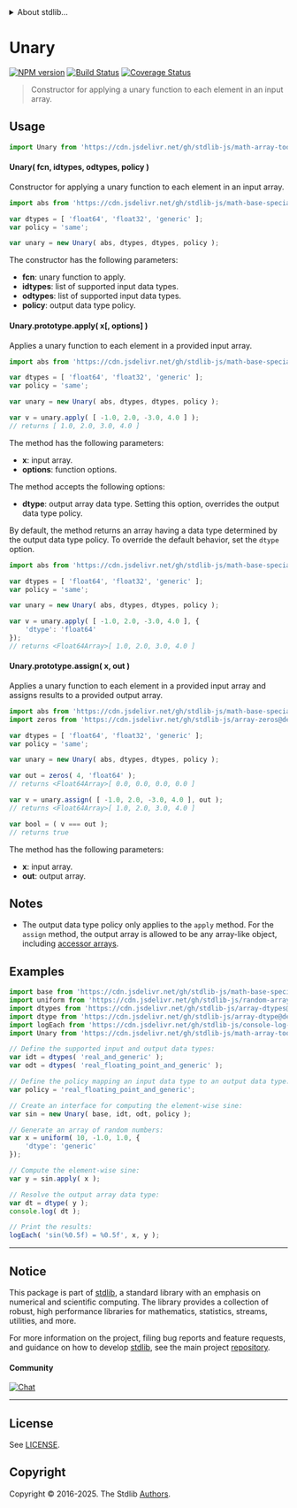 <!--

@license Apache-2.0

Copyright (c) 2025 The Stdlib Authors.

Licensed under the Apache License, Version 2.0 (the "License");
you may not use this file except in compliance with the License.
You may obtain a copy of the License at

   http://www.apache.org/licenses/LICENSE-2.0

Unless required by applicable law or agreed to in writing, software
distributed under the License is distributed on an "AS IS" BASIS,
WITHOUT WARRANTIES OR CONDITIONS OF ANY KIND, either express or implied.
See the License for the specific language governing permissions and
limitations under the License.

-->


<details>
  <summary>
    About stdlib...
  </summary>
  <p>We believe in a future in which the web is a preferred environment for numerical computation. To help realize this future, we've built stdlib. stdlib is a standard library, with an emphasis on numerical and scientific computation, written in JavaScript (and C) for execution in browsers and in Node.js.</p>
  <p>The library is fully decomposable, being architected in such a way that you can swap out and mix and match APIs and functionality to cater to your exact preferences and use cases.</p>
  <p>When you use stdlib, you can be absolutely certain that you are using the most thorough, rigorous, well-written, studied, documented, tested, measured, and high-quality code out there.</p>
  <p>To join us in bringing numerical computing to the web, get started by checking us out on <a href="https://github.com/stdlib-js/stdlib">GitHub</a>, and please consider <a href="https://opencollective.com/stdlib">financially supporting stdlib</a>. We greatly appreciate your continued support!</p>
</details>

# Unary

[![NPM version][npm-image]][npm-url] [![Build Status][test-image]][test-url] [![Coverage Status][coverage-image]][coverage-url] <!-- [![dependencies][dependencies-image]][dependencies-url] -->

> Constructor for applying a unary function to each element in an input array.



<section class="usage">

## Usage

```javascript
import Unary from 'https://cdn.jsdelivr.net/gh/stdlib-js/math-array-tools-unary@deno/mod.js';
```

#### Unary( fcn, idtypes, odtypes, policy )

Constructor for applying a unary function to each element in an input array.

```javascript
import abs from 'https://cdn.jsdelivr.net/gh/stdlib-js/math-base-special-abs@deno/mod.js';

var dtypes = [ 'float64', 'float32', 'generic' ];
var policy = 'same';

var unary = new Unary( abs, dtypes, dtypes, policy );
```

The constructor has the following parameters:

-   **fcn**: unary function to apply.
-   **idtypes**: list of supported input data types.
-   **odtypes**: list of supported input data types.
-   **policy**: output data type policy.

#### Unary.prototype.apply( x\[, options] )

Applies a unary function to each element in a provided input array.

```javascript
import abs from 'https://cdn.jsdelivr.net/gh/stdlib-js/math-base-special-abs@deno/mod.js';

var dtypes = [ 'float64', 'float32', 'generic' ];
var policy = 'same';

var unary = new Unary( abs, dtypes, dtypes, policy );

var v = unary.apply( [ -1.0, 2.0, -3.0, 4.0 ] );
// returns [ 1.0, 2.0, 3.0, 4.0 ]
```

The method has the following parameters:

-   **x**: input array.
-   **options**: function options.

The method accepts the following options:

-   **dtype**: output array data type. Setting this option, overrides the output data type policy.

By default, the method returns an array having a data type determined by the output data type policy. To override the default behavior, set the `dtype` option.

```javascript
import abs from 'https://cdn.jsdelivr.net/gh/stdlib-js/math-base-special-abs@deno/mod.js';

var dtypes = [ 'float64', 'float32', 'generic' ];
var policy = 'same';

var unary = new Unary( abs, dtypes, dtypes, policy );

var v = unary.apply( [ -1.0, 2.0, -3.0, 4.0 ], {
    'dtype': 'float64'
});
// returns <Float64Array>[ 1.0, 2.0, 3.0, 4.0 ]
```

#### Unary.prototype.assign( x, out )

Applies a unary function to each element in a provided input array and assigns results to a provided output array.

```javascript
import abs from 'https://cdn.jsdelivr.net/gh/stdlib-js/math-base-special-abs@deno/mod.js';
import zeros from 'https://cdn.jsdelivr.net/gh/stdlib-js/array-zeros@deno/mod.js';

var dtypes = [ 'float64', 'float32', 'generic' ];
var policy = 'same';

var unary = new Unary( abs, dtypes, dtypes, policy );

var out = zeros( 4, 'float64' );
// returns <Float64Array>[ 0.0, 0.0, 0.0, 0.0 ]

var v = unary.assign( [ -1.0, 2.0, -3.0, 4.0 ], out );
// returns <Float64Array>[ 1.0, 2.0, 3.0, 4.0 ]

var bool = ( v === out );
// returns true
```

The method has the following parameters:

-   **x**: input array.
-   **out**: output array.

</section>

<!-- /.usage -->

<section class="notes">

## Notes

-   The output data type policy only applies to the `apply` method. For the `assign` method, the output array is allowed to be any array-like object, including [accessor arrays][@stdlib/array/base/accessor].

</section>

<!-- /.notes -->

<section class="examples">

## Examples

<!-- eslint no-undef: "error" -->

```javascript
import base from 'https://cdn.jsdelivr.net/gh/stdlib-js/math-base-special-sin@deno/mod.js';
import uniform from 'https://cdn.jsdelivr.net/gh/stdlib-js/random-array-uniform@deno/mod.js';
import dtypes from 'https://cdn.jsdelivr.net/gh/stdlib-js/array-dtypes@deno/mod.js';
import dtype from 'https://cdn.jsdelivr.net/gh/stdlib-js/array-dtype@deno/mod.js';
import logEach from 'https://cdn.jsdelivr.net/gh/stdlib-js/console-log-each@deno/mod.js';
import Unary from 'https://cdn.jsdelivr.net/gh/stdlib-js/math-array-tools-unary@deno/mod.js';

// Define the supported input and output data types:
var idt = dtypes( 'real_and_generic' );
var odt = dtypes( 'real_floating_point_and_generic' );

// Define the policy mapping an input data type to an output data type:
var policy = 'real_floating_point_and_generic';

// Create an interface for computing the element-wise sine:
var sin = new Unary( base, idt, odt, policy );

// Generate an array of random numbers:
var x = uniform( 10, -1.0, 1.0, {
    'dtype': 'generic'
});

// Compute the element-wise sine:
var y = sin.apply( x );

// Resolve the output array data type:
var dt = dtype( y );
console.log( dt );

// Print the results:
logEach( 'sin(%0.5f) = %0.5f', x, y );
```

</section>

<!-- /.examples -->

<!-- Section for related `stdlib` packages. Do not manually edit this section, as it is automatically populated. -->

<section class="related">

</section>

<!-- /.related -->

<!-- Section for all links. Make sure to keep an empty line after the `section` element and another before the `/section` close. -->


<section class="main-repo" >

* * *

## Notice

This package is part of [stdlib][stdlib], a standard library with an emphasis on numerical and scientific computing. The library provides a collection of robust, high performance libraries for mathematics, statistics, streams, utilities, and more.

For more information on the project, filing bug reports and feature requests, and guidance on how to develop [stdlib][stdlib], see the main project [repository][stdlib].

#### Community

[![Chat][chat-image]][chat-url]

---

## License

See [LICENSE][stdlib-license].


## Copyright

Copyright &copy; 2016-2025. The Stdlib [Authors][stdlib-authors].

</section>

<!-- /.stdlib -->

<!-- Section for all links. Make sure to keep an empty line after the `section` element and another before the `/section` close. -->

<section class="links">

[npm-image]: http://img.shields.io/npm/v/@stdlib/math-array-tools-unary.svg
[npm-url]: https://npmjs.org/package/@stdlib/math-array-tools-unary

[test-image]: https://github.com/stdlib-js/math-array-tools-unary/actions/workflows/test.yml/badge.svg?branch=main
[test-url]: https://github.com/stdlib-js/math-array-tools-unary/actions/workflows/test.yml?query=branch:main

[coverage-image]: https://img.shields.io/codecov/c/github/stdlib-js/math-array-tools-unary/main.svg
[coverage-url]: https://codecov.io/github/stdlib-js/math-array-tools-unary?branch=main

<!--

[dependencies-image]: https://img.shields.io/david/stdlib-js/math-array-tools-unary.svg
[dependencies-url]: https://david-dm.org/stdlib-js/math-array-tools-unary/main

-->

[chat-image]: https://img.shields.io/gitter/room/stdlib-js/stdlib.svg
[chat-url]: https://app.gitter.im/#/room/#stdlib-js_stdlib:gitter.im

[stdlib]: https://github.com/stdlib-js/stdlib

[stdlib-authors]: https://github.com/stdlib-js/stdlib/graphs/contributors

[umd]: https://github.com/umdjs/umd
[es-module]: https://developer.mozilla.org/en-US/docs/Web/JavaScript/Guide/Modules

[deno-url]: https://github.com/stdlib-js/math-array-tools-unary/tree/deno
[deno-readme]: https://github.com/stdlib-js/math-array-tools-unary/blob/deno/README.md
[umd-url]: https://github.com/stdlib-js/math-array-tools-unary/tree/umd
[umd-readme]: https://github.com/stdlib-js/math-array-tools-unary/blob/umd/README.md
[esm-url]: https://github.com/stdlib-js/math-array-tools-unary/tree/esm
[esm-readme]: https://github.com/stdlib-js/math-array-tools-unary/blob/esm/README.md
[branches-url]: https://github.com/stdlib-js/math-array-tools-unary/blob/main/branches.md

[stdlib-license]: https://raw.githubusercontent.com/stdlib-js/math-array-tools-unary/main/LICENSE

[@stdlib/array/base/accessor]: https://github.com/stdlib-js/array-base-accessor/tree/deno

</section>

<!-- /.links -->
